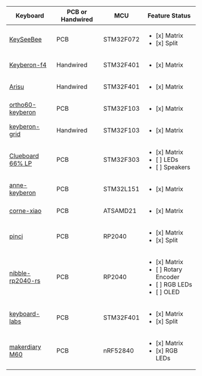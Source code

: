 | Keyboard                                                                   | PCB or Handwired | MCU       | Feature Status                                                                                 |
| -                                                                          | -                | -         | -                                                                                              |
| [KeySeeBee](https://github.com/TeXitoi/keyseebee)                          | PCB              | STM32F072 | <ul><li>[x] Matrix </li><li>[x] Split</li></ul>                                                |
| [Keyberon-f4](https://github.com/TeXitoi/keyberon-f4)                      | Handwired        | STM32F401 | <ul><li>[x] Matrix </li></ul>                                                                  |
| [Arisu](https://github.com/help-14/arisu-handwired)                        | Handwired        | STM32F401 | <ul><li>[x] Matrix </li></ul>                                                                  |
| [ortho60-keyberon](https://github.com/TeXitoi/ortho60-keyberon)            | PCB              | STM32F103 | <ul><li>[x] Matrix </li></ul>                                                                  |
| [keyberon-grid](https://github.com/TeXitoi/keyberon-grid)                  | Handwired        | STM32F103 | <ul><li>[x] Matrix </li></ul>                                                                  |
| [Clueboard 66% LP](https://github.com/wezm/clueboard-rust-firmware)        | PCB              | STM32F303 | <ul><li>[x] Matrix </li><li>[ ] LEDs</li><li>[ ] Speakers</li></ul>                            |
| [anne-keyberon](https://github.com/hdhoang/anne-keyberon)                  | PCB              | STM32L151 | <ul><li>[x] Matrix </li></ul>                                                                  |
| [corne-xiao](https://github.com/lehmanju/corne-xiao)                       | PCB              | ATSAMD21  | <ul><li>[x] Matrix </li></ul>                                                                  |
| [pinci](https://github.com/camrbuss/pinci)                                 | PCB              | RP2040    | <ul><li>[x] Matrix </li><li>[x] Split</li></ul>                                                |
| [nibble-rp2040-rs](https://github.com/DrewTChrist/nibble-rp2040-rs)        | PCB              | RP2040    | <ul><li>[x] Matrix </li><li>[ ] Rotary Encoder</li><li>[ ] RGB LEDs</li><li>[ ] OLED</li></ul> |
| [keyboard-labs](https://github.com/rgoulter/keyboard-labs)                 | PCB              | STM32F401 | <ul><li>[x] Matrix </li><li>[x] Split</li></ul>                                                |
| [makerdiary M60](https://github.com/jamesmunns/m60-keyboard/)              | PCB              | nRF52840  | <ul><li>[x] Matrix </li><li>[x] RGB LEDs</li> |
